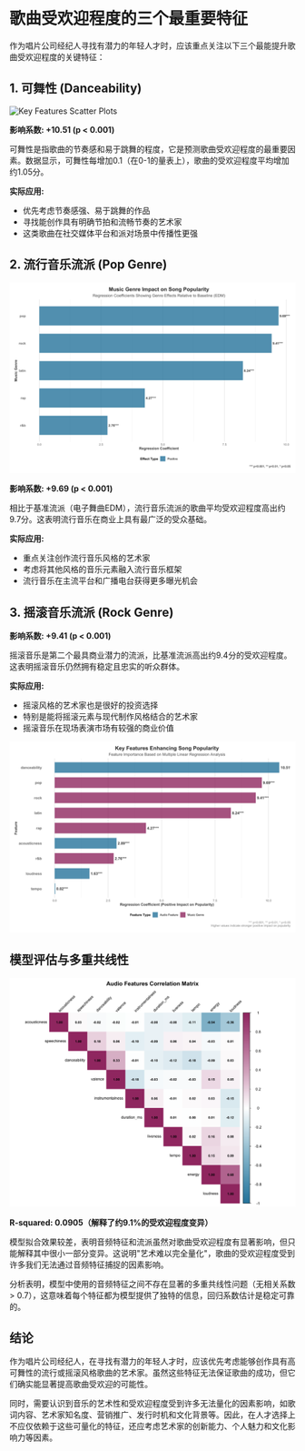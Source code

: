 # 歌曲受欢迎程度的三个最重要特征

作为唱片公司经纪人寻找有潜力的年轻人才时，应该重点关注以下三个最能提升歌曲受欢迎程度的关键特征：

## 1. 可舞性 (Danceability)

![Key Features Scatter Plots](key_features_scatter_plots_english.png)

**影响系数: +10.51 (p < 0.001)**

可舞性是指歌曲的节奏感和易于跳舞的程度，它是预测歌曲受欢迎程度的最重要因素。数据显示，可舞性每增加0.1（在0-1的量表上），歌曲的受欢迎程度平均增加约1.05分。

**实际应用:**
- 优先考虑节奏感强、易于跳舞的作品
- 寻找能创作具有明确节拍和流畅节奏的艺术家
- 这类歌曲在社交媒体平台和派对场景中传播性更强

## 2. 流行音乐流派 (Pop Genre)

![Genre Impact on Popularity](genre_impact_on_popularity_english.png)

**影响系数: +9.69 (p < 0.001)**

相比于基准流派（电子舞曲EDM），流行音乐流派的歌曲平均受欢迎程度高出约9.7分。这表明流行音乐在商业上具有最广泛的受众基础。

**实际应用:**
- 重点关注创作流行音乐风格的艺术家
- 考虑将其他风格的音乐元素融入流行音乐框架
- 流行音乐在主流平台和广播电台获得更多曝光机会

## 3. 摇滚音乐流派 (Rock Genre)

**影响系数: +9.41 (p < 0.001)**

摇滚音乐是第二个最具商业潜力的流派，比基准流派高出约9.4分的受欢迎程度。这表明摇滚音乐仍然拥有稳定且忠实的听众群体。

**实际应用:**
- 摇滚风格的艺术家也是很好的投资选择
- 特别是能将摇滚元素与现代制作风格结合的艺术家
- 摇滚音乐在现场表演市场有较强的商业价值

![Key Features for Popularity](key_features_for_popularity_english.png)

## 模型评估与多重共线性

![Features Correlation Heatmap](features_correlation_heatmap_english.png)

**R-squared: 0.0905（解释了约9.1%的受欢迎程度变异）**

模型拟合效果较差，表明音频特征和流派虽然对歌曲受欢迎程度有显著影响，但只能解释其中很小一部分变异。这说明"艺术难以完全量化"，歌曲的受欢迎程度受到许多我们无法通过音频特征捕捉的因素影响。

分析表明，模型中使用的音频特征之间不存在显著的多重共线性问题（无相关系数 > 0.7），这意味着每个特征都为模型提供了独特的信息，回归系数估计是稳定可靠的。

## 结论

作为唱片公司经纪人，在寻找有潜力的年轻人才时，应该优先考虑能够创作具有高可舞性的流行或摇滚风格歌曲的艺术家。虽然这些特征无法保证歌曲的成功，但它们确实能显著提高歌曲受欢迎的可能性。

同时，需要认识到音乐的艺术性和受欢迎程度受到许多无法量化的因素影响，如歌词内容、艺术家知名度、营销推广、发行时机和文化背景等。因此，在人才选择上不应仅依赖于这些可量化的特征，还应考虑艺术家的创新能力、个人魅力和文化影响力等因素。
